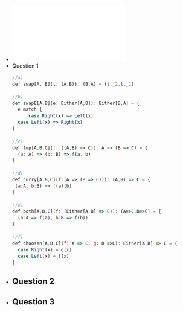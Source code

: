 - ![tutorial3.pdf](../assets/tutorial3_1697459037369_0.pdf)
- Question 1
  ```javascript
  //a)
  def swap[A, B](t: (A,B)): (B,A) = (t._2,t._1)
  
  //b)
  def swapE[A,B](e: Either[A,B]): Either[B,A] = {
    e match {
    	case Right(x) => Left(x)
  	case Left(x) => Right(x)
  }
  
  //c)
  def tmp[A,B,C](f: ((A,B) => C)): A => (B => C) = {
    (a: A) => (b: B) => f(a, b)
  }
  
  //d)
  def curry[A,B,C](f:(A => (B => C))): (A,B) => C = {
   (a:A, b:B) => f(a)(b)
  }
  
  //e)
  def both[A,B,C](f: (Either[A,B] => C)): (A=>C,B=>C) = {
    (a:A => f(a), b:B => f(b))
  }
  
  //f)
  def choosen[A,B,C](f: A => C, g: B =>C): Either[A,B] => C = {
    case Right(x) = g(x)
    case Left(x) = f(x)
  }
  ```
- Question 2
	-
- Question 3
	-